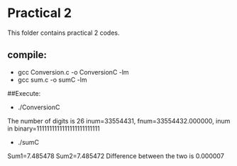 # Practical 2

This folder contains practical 2 codes.

## compile:

* gcc Conversion.c -o ConversionC -lm
* gcc sum.c -o sumC -lm

##Execute:

* ./ConversionC

The number of digits is 26
inum=33554431,  fnum=33554432.000000, inum in binary=1111111111111111111111111

* ./sumC

Sum1=7.485478
 Sum2=7.485472
 Difference between the two is 0.000007


